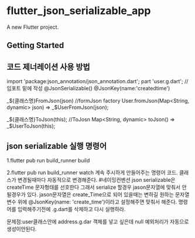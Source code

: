 # flutter_json_serializable_app

A new Flutter project.

## Getting Started

## 코드 제너레이션 사용 방법
import 'package:json_annotation/json_annotation.dart';
part 'user.g.dart'; //임포트 밑에 작성
@JsonSerializable()
@JsonKey(name:'createdtime')

_${클래스명}FromJson(json)
//formJson
factory User.fromJson(Map<String, dynamic> json) => _$UserFromJson(json);

_${클래스명}ToJson(this);
//ToJosn
Map<String, dynamic> toJson() => _$UserToJson(this);

## json serializable 실행 명령어
1.flutter pub run build_runner build

2.flutter pub run build_runner watch
계속 주시하게 만들어주는 명령어 코드. 클래스가 변경될때마다 자동적으로 변경해준다.
#네이밍컨벤션
json serializable은 createTime 문자형태를 선호한다
그래서 serialize 할경우 jason문자열에 맞춰서 안될경우가 있다.
jason문자열은 create_Time으로 되어 있을때는 변하길 원하는 문자열 변수 위에 @JsonKey(name: 'create_time')이라고 설정해주면 맞춰서 해준다.
명령어를 입력해주기전에 .g.dart를 삭제하고 다시 실행하라.

문제점:user클래스안에 address.g.dar 객체를 넣고 싶은데 null 예외처리가 자동으로 생성이안된다.



